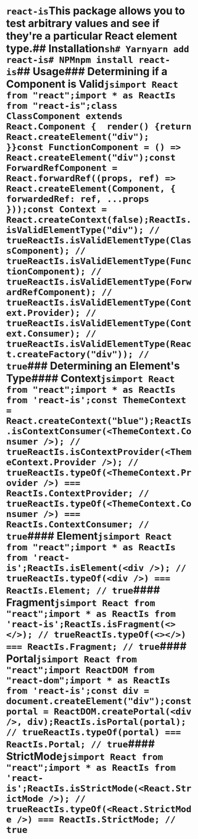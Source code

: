 # `react-is`This package allows you to test arbitrary values and see if they're a particular React element type.## Installation```sh# Yarnyarn add react-is# NPMnpm install react-is```## Usage### Determining if a Component is Valid```jsimport React from "react";import * as ReactIs from "react-is";class ClassComponent extends React.Component {  render() {return React.createElement("div");  }}const FunctionComponent = () => React.createElement("div");const ForwardRefComponent = React.forwardRef((props, ref) =>  React.createElement(Component, { forwardedRef: ref, ...props }));const Context = React.createContext(false);ReactIs.isValidElementType("div"); // trueReactIs.isValidElementType(ClassComponent); // trueReactIs.isValidElementType(FunctionComponent); // trueReactIs.isValidElementType(ForwardRefComponent); // trueReactIs.isValidElementType(Context.Provider); // trueReactIs.isValidElementType(Context.Consumer); // trueReactIs.isValidElementType(React.createFactory("div")); // true```### Determining an Element's Type#### Context```jsimport React from "react";import * as ReactIs from 'react-is';const ThemeContext = React.createContext("blue");ReactIs.isContextConsumer(<ThemeContext.Consumer />); // trueReactIs.isContextProvider(<ThemeContext.Provider />); // trueReactIs.typeOf(<ThemeContext.Provider />) === ReactIs.ContextProvider; // trueReactIs.typeOf(<ThemeContext.Consumer />) === ReactIs.ContextConsumer; // true```#### Element```jsimport React from "react";import * as ReactIs from 'react-is';ReactIs.isElement(<div />); // trueReactIs.typeOf(<div />) === ReactIs.Element; // true```#### Fragment```jsimport React from "react";import * as ReactIs from 'react-is';ReactIs.isFragment(<></>); // trueReactIs.typeOf(<></>) === ReactIs.Fragment; // true```#### Portal```jsimport React from "react";import ReactDOM from "react-dom";import * as ReactIs from 'react-is';const div = document.createElement("div");const portal = ReactDOM.createPortal(<div />, div);ReactIs.isPortal(portal); // trueReactIs.typeOf(portal) === ReactIs.Portal; // true```#### StrictMode```jsimport React from "react";import * as ReactIs from 'react-is';ReactIs.isStrictMode(<React.StrictMode />); // trueReactIs.typeOf(<React.StrictMode />) === ReactIs.StrictMode; // true```